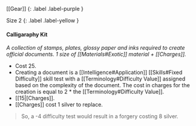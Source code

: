 [[Gear]]
{: .label .label-purple }

Size 2
{: .label .label-yellow }

#### Calligaraphy Kit
_A collection of stamps, plates, glossy paper and inks required to create official documents. 1 size of [[Materials#Exotic]] material + [[Charges]]._

- Cost 25.
- Creating a document is a [[Intelligence#Application]] [[Skills#Fixed Difficulty]] skill test with a [[Terminology#Difficulty Value]] assigned based on the complexity of the document. The cost in charges for the creation is equal to 2 \* the [[Terminology#Difficulty Value]].
- [[15|[Charges]].
- [[Charges]] cost 1 silver to replace.

> So, a -4 difficulty test would result in a forgery costing 8 silver.
